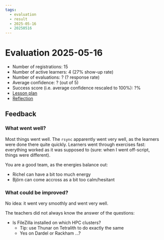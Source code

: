 ```yaml
---
tags:
  - evaluation
  - result
  - 2025-05-16
  - 20250516
---
```


# Evaluation 2025-05-16

- Number of registrations: 15
- Number of active learners: 4 (27% show-up rate)
- Number of evaluations: ? (? response rate)
- Average confidence: ? (out of 5)
- Success score (i.e. average confidence rescaled to 100%): ?%
- [Lesson plan](../../lesson_plans/20250516/README.md)
- [Reflection](../../reflections/20250516/README.md)

## Feedback

### What went well?

Most things went well. The `rsync` apparently went very well,
as the learners were done there quite quickly.
Learners went through exercises fast: everything worked
as it was supposed to (sure: when I went off-script, things
were different).

You are a good team, as the energies balance out:

- Richel can have a bit too much energy
- Björn can come accross as a bit too calm/hesitant

### What could be improved?

No idea: it went very smoothly and went very well.

The teachers did not always know the answer of the questions:

- Is FileZilla installed on which HPC clusters?
    - Tip: use Thunar on Tetralith to do exactly the same
    - Yes on Dardel or Rackham ...?











